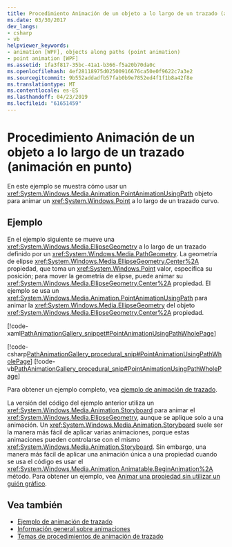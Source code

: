 ```yaml
---
title: Procedimiento Animación de un objeto a lo largo de un trazado (animación en punto)
ms.date: 03/30/2017
dev_langs:
- csharp
- vb
helpviewer_keywords:
- animation [WPF], objects along paths (point animation)
- point animation [WPF]
ms.assetid: 1fa3f817-35bc-41a1-b366-f5a20b70da0c
ms.openlocfilehash: 4ef28118975d02500916676ca50e0f9622c7a3e2
ms.sourcegitcommit: 9b552addadfb57fab0b9e7852ed4f1f1b8a42f8e
ms.translationtype: MT
ms.contentlocale: es-ES
ms.lasthandoff: 04/23/2019
ms.locfileid: "61651459"
---
```

# <a name="how-to-animate-an-object-along-a-path-point-animation"></a>Procedimiento Animación de un objeto a lo largo de un trazado (animación en punto)
En este ejemplo se muestra cómo usar un <xref:System.Windows.Media.Animation.PointAnimationUsingPath> objeto para animar un <xref:System.Windows.Point> a lo largo de un trazado curvo.  
  
## <a name="example"></a>Ejemplo  
 En el ejemplo siguiente se mueve una <xref:System.Windows.Media.EllipseGeometry> a lo largo de un trazado definido por un <xref:System.Windows.Media.PathGeometry>. La geometría de elipse <xref:System.Windows.Media.EllipseGeometry.Center%2A> propiedad, que toma un <xref:System.Windows.Point> valor, especifica su posición; para mover la geometría de elipse, puede animar su <xref:System.Windows.Media.EllipseGeometry.Center%2A> propiedad. El ejemplo se usa un <xref:System.Windows.Media.Animation.PointAnimationUsingPath> para animar la <xref:System.Windows.Media.EllipseGeometry> del objeto <xref:System.Windows.Media.EllipseGeometry.Center%2A> propiedad.  
  
 [!code-xaml[PathAnimationGallery_snippet#PointAnimationUsingPathWholePage](~/samples/snippets/csharp/VS_Snippets_Wpf/PathAnimationGallery_snippet/CS/pointanimationusingpathexample.xaml#pointanimationusingpathwholepage)]  
  
 [!code-csharp[PathAnimationGallery_procedural_snip#PointAnimationUsingPathWholePage](~/samples/snippets/csharp/VS_Snippets_Wpf/PathAnimationGallery_procedural_snip/CSharp/PointAnimationUsingPathExample.cs#pointanimationusingpathwholepage)]
 [!code-vb[PathAnimationGallery_procedural_snip#PointAnimationUsingPathWholePage](~/samples/snippets/visualbasic/VS_Snippets_Wpf/PathAnimationGallery_procedural_snip/VisualBasic/PointAnimationUsingPathExample.vb#pointanimationusingpathwholepage)]  
  
 Para obtener un ejemplo completo, vea [ejemplo de animación de trazado](https://go.microsoft.com/fwlink/?LinkID=160028).  
  
 La versión del código del ejemplo anterior utiliza un <xref:System.Windows.Media.Animation.Storyboard> para animar el <xref:System.Windows.Media.EllipseGeometry>, aunque se aplique solo a una animación. Un <xref:System.Windows.Media.Animation.Storyboard> suele ser la manera más fácil de aplicar varias animaciones, porque estas animaciones pueden controlarse con el mismo <xref:System.Windows.Media.Animation.Storyboard>. Sin embargo, una manera más fácil de aplicar una animación única a una propiedad cuando se usa el código es usar el <xref:System.Windows.Media.Animation.Animatable.BeginAnimation%2A> método. Para obtener un ejemplo, vea [Animar una propiedad sin utilizar un guión gráfico](how-to-animate-a-property-without-using-a-storyboard.md).  
  
## <a name="see-also"></a>Vea también

- [Ejemplo de animación de trazado](https://go.microsoft.com/fwlink/?LinkID=160028)
- [Información general sobre animaciones](animation-overview.md)
- [Temas de procedimientos de animación de trazado](path-animation-how-to-topics.md)
